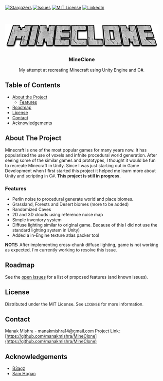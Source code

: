 <!-- PROJECT SHIELDS -->
<!-- 
See the bottom of this document for the declaration of the reference variables for contributors-url, forks-url, etc. This is an optional, concise syntax you may use. 
-->

[![Stargazers][stars-shield]][stars-url] [![Issues][issues-shield]][issues-url] [![MIT License][license-shield]][license-url] [![LinkedIn][linkedin-shield]][linkedin-url]



<!-- PROJECT LOGO -->
<br />
<p align="center">
  <a href="https://github.com/manakmishra/MineClone">
    <img src="media/logo.png" alt="Logo">
  </a>

  <h3 align="center">MineClone</h3>
  <p align="center">
    My attempt at recreating Minecraft using Unity Engine and C#. 
  </p>
</p>



<!-- TABLE OF CONTENTS -->
## Table of Contents

* [About the Project](#about-the-project)
  * [Features](#features)
* [Roadmap](#roadmap)
* [License](#license)
* [Contact](#contact)
* [Acknowledgements](#acknowledgements)



<!-- ABOUT THE PROJECT -->
## About The Project

<!-- Add website link later -->
<!--[![Product Name Screen Shot][product-screenshot]](https://example.com)-->

Minecraft is one of the most popular games for many years now. It has popularized the use of voxels and infnite procedural world generation. After seeing some of the similar games and prototypes, I thought it would be fun to recreate Minecraft in Unity. Since I was just starting out in Game Development when I first started this project it helped me learn more about Unity and scripting in C#. **This project is still in progress.**


<!--Features-->
### Features

* Perlin noise to procedural generate world and place biomes.
* Grassland, Forests and Desert biomes (more to be added)
* Randomized Caves
* 2D and 3D clouds using reference noise map
* Simple inventory system
* Diffuse lighting similar to original game. Because of this I did not use the standard lighting system in Unity)
* Added a in-Engine texture atlas packer tool 

**NOTE:** After implementing cross-chunk diffuse lighting, game is not working as expected. I'm currently working to resolve this issue.



<!-- ROADMAP -->
## Roadmap

See the [open issues](https://github.com/manakmishra/MineClone/issues) for a list of proposed features (and known issues).



<!-- LICENSE -->
## License

Distributed under the MIT License. See `LICENSE` for more information.



<!-- CONTACT -->
## Contact

Manak Mishra - manakmishra14@gmail.com
Project Link: [https://github.com/manakmishra/MineClone](https://github.com/manakmishra/MineClone)



<!-- ACKNOWLEDGEMENTS -->
## Acknowledgements

* [B3agz](https://www.youtube.com/channel/UC3Ej26l1kXBPIq0fEEMwxQw)
* [Sam Hogan](https://www.youtube.com/user/XTtramptricks)


<!-- MARKDOWN LINKS & IMAGES -->
<!-- https://www.markdownguide.org/basic-syntax/#reference-style-links -->
[stars-shield]: https://img.shields.io/github/stars/manakmishra/MineClone.svg?style=flat-square
[stars-url]: https://github.com/manakmishra/MineClone/stargazers
[issues-shield]: https://img.shields.io/github/issues/manakmishra/MineClone
[issues-url]: https://github.com/manakmishra/MineClone/issues 
[license-shield]: https://img.shields.io/github/license/manakmishra/MineClone.svg?style=flat-square
[license-url]: https://github.com/manakmishra/MineClone/blob/master/LICENSE.txt
[github-link]: https://github.com/manakmishra
[linkedin-shield]: https://img.shields.io/badge/-LinkedIn-black.svg?style=flat-square&logo=linkedin&colorB=555
[linkedin-url]: https://linkedin.com/in/manakmishra
[followers-shield]: https://img.shields.io/github/followers/manakmishra?style=social
[product-screenshot]: images/screenshot.png


